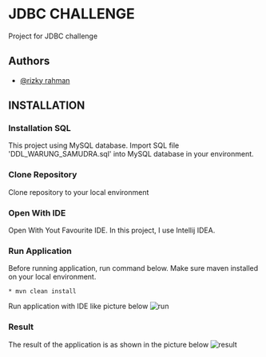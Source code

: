 # JDBC CHALLENGE

Project for JDBC challenge

## Authors

- [@rizky rahman](https://www.github.com/rizkyrahman1095)


## INSTALLATION

### Installation SQL

This project using MySQL database. Import SQL file 'DDL_WARUNG_SAMUDRA.sql' into MySQL database in your environment.


### Clone Repository
Clone repository to your local environment

### Open With IDE
Open With Yout Favourite IDE. In this project, I use Intellij IDEA.

### Run Application
Before running application, run command below. Make sure maven installed on your local environment.

    * mvn clean install

Run application with IDE like picture below
![run](https://github.com/rizkyrahman1095/jdbc_statement/assets/138502501/7389479a-4cd8-4385-8512-09ddfffe4706)


### Result
The result of the application is as shown in the picture below
![result](https://github.com/rizkyrahman1095/jdbc_statement/assets/138502501/14821ca7-4a8d-45d0-989d-d0db4ff0cdcf)
